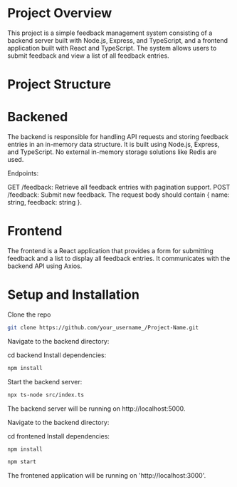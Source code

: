 # Project Overview

This project is a simple feedback management system consisting of a backend server built with Node.js, Express, and TypeScript, and a frontend application built with React and TypeScript. The system allows users to submit feedback and view a list of all feedback entries.


# Project Structure

# Backened

The backend is responsible for handling API requests and storing feedback entries in an in-memory data structure. It is built using Node.js, Express, and TypeScript. No external in-memory storage solutions like Redis are used.


Endpoints:

GET /feedback: Retrieve all feedback entries with pagination support.
POST /feedback: Submit new feedback. The request body should contain { name: string, feedback: string }.

# Frontend
The frontend is a React application that provides a form for submitting feedback and a list to display all feedback entries. It communicates with the backend API using Axios.


# Setup and Installation

 Clone the repo
   ```sh
   git clone https://github.com/your_username_/Project-Name.git
   ```
Navigate to the backend directory:

cd backend
Install dependencies:

```sh
npm install
```

Start the backend server:
```sh
npx ts-node src/index.ts
```


The backend server will be running on http://localhost:5000.

Navigate to the backend directory:

cd frontened
Install dependencies:
```sh
npm install
```
```sh
npm start
```

The frontened application will be running on 'http://localhost:3000'.



